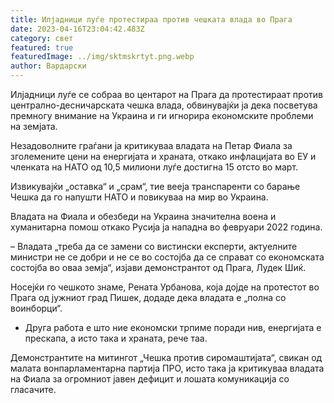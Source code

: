 ```yaml
---
title: Илјадници луѓе протестираа против чешката влада во Прага
date: 2023-04-16T23:04:42.483Z
category: свет
featured: true
featuredImage: ../img/sktmskrtyt.png.webp
author: Вардарски
---
```


Илјадници луѓе се собраа во центарот на Прага да протестираат против централно-десничарската чешка влада, обвинувајќи ја дека посветува премногу внимание на Украина и ги игнорира економските проблеми на земјата.

Незадоволните граѓани ја критикуваа владата на Петар Фиала за зголемените цени на енергијата и храната, откако инфлацијата во ЕУ и членката на НАТО од 10,5 милиони луѓе достигна 15 отсто во март.

Извикувајќи „оставка“ и „срам“, тие вееја транспаренти со барање Чешка да го напушти НАТО и повикуваа на мир во Украина.

Владата на Фиала и обезбеди на Украина значителна воена и хуманитарна помош откако Русија ја нападна во февруари 2022 година.

– Владата „треба да се замени со вистински експерти, актуелните министри не се добри и не се во состојба да се справат со економската состојба во оваа земја“, изјави демонстрантот од Прага, Лудек Шиќ.

Носејќи го чешкото знаме, Рената Урбанова, која дојде на протестот во Прага од јужниот град Пишек, додаде дека владата е „полна со воинборци“.

- Друга работа е што ние економски трпиме поради нив, енергијата е прескапа, а исто така и храната, рече таа.

Демонстрантите на митингот „Чешка против сиромаштијата“, свикан од малата вонпарламентарна партија ПРО, исто така ја критикуваа владата на Фиала за огромниот јавен дефицит и лошата комуникација со гласачите.
